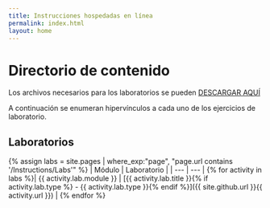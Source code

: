 ```yaml
---
title: Instrucciones hospedadas en línea
permalink: index.html
layout: home
---
```


# <a name="content-directory"></a>Directorio de contenido

Los archivos necesarios para los laboratorios se pueden [DESCARGAR AQUÍ](https://github.com/MicrosoftLearning/AZ-104-MicrosoftAzureAdministrator/archive/master.zip)

A continuación se enumeran hipervínculos a cada uno de los ejercicios de laboratorio.

## <a name="labs"></a>Laboratorios

{% assign labs = site.pages | where_exp:"page", "page.url contains '/Instructions/Labs'" %}
| Módulo | Laboratorio |
| --- | --- | 
{% for activity in labs  %}| {{ activity.lab.module }} | [{{ activity.lab.title }}{% if activity.lab.type %} - {{ activity.lab.type }}{% endif %}]({{ site.github.url }}{{ activity.url }}) |
{% endfor %}


